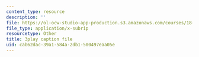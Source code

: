 ```yaml
---
content_type: resource
description: ''
file: https://ol-ocw-studio-app-production.s3.amazonaws.com/courses/18-01sc-single-variable-calculus-fall-2010/cab62dac39a1584a2db1500497eaa05e_jBkXbAgMj6s.srt
file_type: application/x-subrip
resourcetype: Other
title: 3play caption file
uid: cab62dac-39a1-584a-2db1-500497eaa05e
---
```

